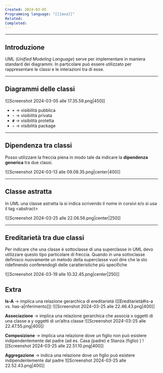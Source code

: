 ```yaml
---
Created: 2024-03-05
Programming language: "[[Java]]"
Related: 
Completed:
---
```

---
## Introduzione
UML (*Unified Modeling Language*) serve per implementare in maniera standard dei diagrammi. In particolare può essere utilizzato per rappresentare le classi e le interazioni tra di esse.

---
## Diagrammi delle classi
![[Screenshot 2024-03-05 alle 17.35.59.png|450]]

- **`+`** → visibilità pubblica
- **`-`** → visibilità privata
- **`#`** → visibilità protetta
- **`~`** → visibilità package

---
## Dipendenza tra classi
Posso utilizzare la freccia piena in modo tale da indicare la **dipendenza generica** tra due classi.

![[Screenshot 2024-03-13 alle 09.08.35.png|center|400]]

---
## Classe astratta
In UML una classe astratta la si indica scrivendo il nome in corsivi e/o si usa il tag \<abstract\>

![[Screenshot 2024-03-25 alle 22.06.56.png|center|250]]

---
## Ereditarietà tra due classi
Per indicare che una classe è sottoclasse di una superclasse in UML devo utilizzare questo tipo particolare di freccia. Quando in una sottoclasse definisco nuovamente un metodo della superclasse vuol dire che la sto ridefinendo conferendogli delle caratteristiche più specifiche

![[Screenshot 2024-03-19 alle 10.32.45.png|center|250]]

## Extra
**Is-A** → implica una relazione gerarchica di ereditarietà ([[Ereditarietà#is-a vs. has-a|riferimento]])
![[Screenshot 2024-03-25 alle 22.46.43.png|400]]

**Associazione** → implica una relazione gerarchica che associa x oggetti di una classe a y oggetti di un’altra classe
![[Screenshot 2024-03-25 alle 22.47.55.png|400]]

**Composizione** → implica una relazione dove un figlio non può esistere indipendentemente dal padre (ad es. Casa (padre) e Stanza (figlio) )
![[Screenshot 2024-03-25 alle 22.51.10.png|400]]

**Aggregazione** → indica una relazione dove un figlio può esistere indipendentemente dal padre
![[Screenshot 2024-03-25 alle 22.52.43.png|400]]

